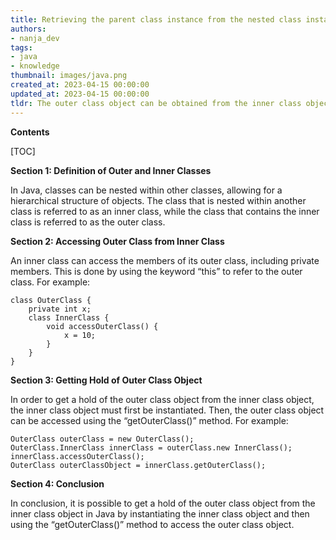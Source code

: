 ```yaml
---
title: Retrieving the parent class instance from the nested class instance
authors:
- nanja_dev
tags:
- java
- knowledge
thumbnail: images/java.png
created_at: 2023-04-15 00:00:00
updated_at: 2023-04-15 00:00:00
tldr: The outer class object can be obtained from the inner class object by calling the getOuter() method on the inner class object.
---
```


**Contents**

[TOC]

**Section 1: Definition of Outer and Inner Classes**

In Java, classes can be nested within other classes, allowing for a hierarchical structure of objects. The class that is nested within another class is referred to as an inner class, while the class that contains the inner class is referred to as the outer class.

**Section 2: Accessing Outer Class from Inner Class**

An inner class can access the members of its outer class, including private members. This is done by using the keyword “this” to refer to the outer class. For example: 

```
class OuterClass {
    private int x;
    class InnerClass {
        void accessOuterClass() {
            x = 10;
        }
    }
}
```

**Section 3: Getting Hold of Outer Class Object**

In order to get a hold of the outer class object from the inner class object, the inner class object must first be instantiated. Then, the outer class object can be accessed using the “getOuterClass()” method. For example: 

```
OuterClass outerClass = new OuterClass();
OuterClass.InnerClass innerClass = outerClass.new InnerClass();
innerClass.accessOuterClass();
OuterClass outerClassObject = innerClass.getOuterClass();
```

**Section 4: Conclusion**

In conclusion, it is possible to get a hold of the outer class object from the inner class object in Java by instantiating the inner class object and then using the “getOuterClass()” method to access the outer class object.

